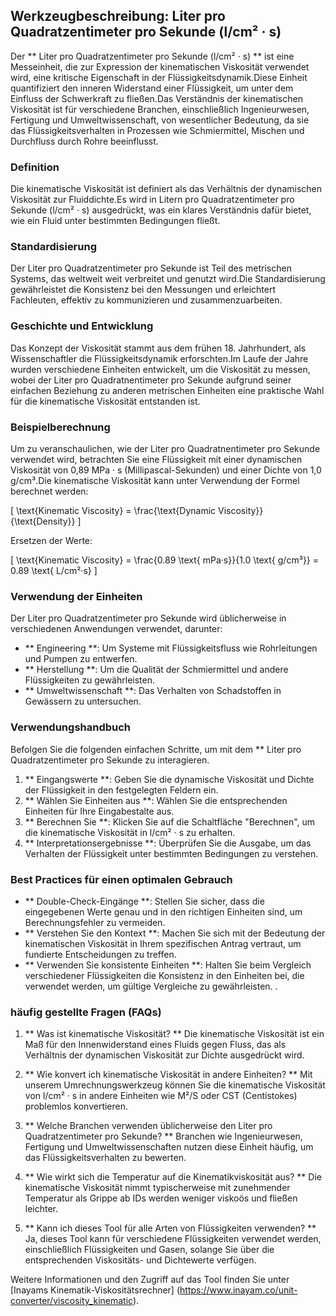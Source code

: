 ## Werkzeugbeschreibung: Liter pro Quadratzentimeter pro Sekunde (l/cm² · s)

Der ** Liter pro Quadratzentimeter pro Sekunde (l/cm² · s) ** ist eine Messeinheit, die zur Expression der kinematischen Viskosität verwendet wird, eine kritische Eigenschaft in der Flüssigkeitsdynamik.Diese Einheit quantifiziert den inneren Widerstand einer Flüssigkeit, um unter dem Einfluss der Schwerkraft zu fließen.Das Verständnis der kinematischen Viskosität ist für verschiedene Branchen, einschließlich Ingenieurwesen, Fertigung und Umweltwissenschaft, von wesentlicher Bedeutung, da sie das Flüssigkeitsverhalten in Prozessen wie Schmiermittel, Mischen und Durchfluss durch Rohre beeinflusst.

### Definition

Die kinematische Viskosität ist definiert als das Verhältnis der dynamischen Viskosität zur Fluiddichte.Es wird in Litern pro Quadratzentimeter pro Sekunde (l/cm² · s) ausgedrückt, was ein klares Verständnis dafür bietet, wie ein Fluid unter bestimmten Bedingungen fließt.

### Standardisierung

Der Liter pro Quadratzentimeter pro Sekunde ist Teil des metrischen Systems, das weltweit weit verbreitet und genutzt wird.Die Standardisierung gewährleistet die Konsistenz bei den Messungen und erleichtert Fachleuten, effektiv zu kommunizieren und zusammenzuarbeiten.

### Geschichte und Entwicklung

Das Konzept der Viskosität stammt aus dem frühen 18. Jahrhundert, als Wissenschaftler die Flüssigkeitsdynamik erforschten.Im Laufe der Jahre wurden verschiedene Einheiten entwickelt, um die Viskosität zu messen, wobei der Liter pro Quadratnentimeter pro Sekunde aufgrund seiner einfachen Beziehung zu anderen metrischen Einheiten eine praktische Wahl für die kinematische Viskosität entstanden ist.

### Beispielberechnung

Um zu veranschaulichen, wie der Liter pro Quadratnentimeter pro Sekunde verwendet wird, betrachten Sie eine Flüssigkeit mit einer dynamischen Viskosität von 0,89 MPa · s (Millipascal-Sekunden) und einer Dichte von 1,0 g/cm³.Die kinematische Viskosität kann unter Verwendung der Formel berechnet werden:

\[ \text{Kinematic Viscosity} = \frac{\text{Dynamic Viscosity}}{\text{Density}} \]

Ersetzen der Werte:

\[ \text{Kinematic Viscosity} = \frac{0.89 \text{ mPa·s}}{1.0 \text{ g/cm³}} = 0.89 \text{ L/cm²·s} \]

### Verwendung der Einheiten

Der Liter pro Quadratzentimeter pro Sekunde wird üblicherweise in verschiedenen Anwendungen verwendet, darunter:

- ** Engineering **: Um Systeme mit Flüssigkeitsfluss wie Rohrleitungen und Pumpen zu entwerfen.
- ** Herstellung **: Um die Qualität der Schmiermittel und andere Flüssigkeiten zu gewährleisten.
- ** Umweltwissenschaft **: Das Verhalten von Schadstoffen in Gewässern zu untersuchen.

### Verwendungshandbuch

Befolgen Sie die folgenden einfachen Schritte, um mit dem ** Liter pro Quadratzentimeter pro Sekunde zu interagieren.

1. ** Eingangswerte **: Geben Sie die dynamische Viskosität und Dichte der Flüssigkeit in den festgelegten Feldern ein.
2. ** Wählen Sie Einheiten aus **: Wählen Sie die entsprechenden Einheiten für Ihre Eingabestalte aus.
3. ** Berechnen Sie **: Klicken Sie auf die Schaltfläche "Berechnen", um die kinematische Viskosität in l/cm² · s zu erhalten.
4. ** Interpretationsergebnisse **: Überprüfen Sie die Ausgabe, um das Verhalten der Flüssigkeit unter bestimmten Bedingungen zu verstehen.

### Best Practices für einen optimalen Gebrauch

- ** Double-Check-Eingänge **: Stellen Sie sicher, dass die eingegebenen Werte genau und in den richtigen Einheiten sind, um Berechnungsfehler zu vermeiden.
- ** Verstehen Sie den Kontext **: Machen Sie sich mit der Bedeutung der kinematischen Viskosität in Ihrem spezifischen Antrag vertraut, um fundierte Entscheidungen zu treffen.
- ** Verwenden Sie konsistente Einheiten **: Halten Sie beim Vergleich verschiedener Flüssigkeiten die Konsistenz in den Einheiten bei, die verwendet werden, um gültige Vergleiche zu gewährleisten.
.

### häufig gestellte Fragen (FAQs)

1. ** Was ist kinematische Viskosität? **
Die kinematische Viskosität ist ein Maß für den Innenwiderstand eines Fluids gegen Fluss, das als Verhältnis der dynamischen Viskosität zur Dichte ausgedrückt wird.

2. ** Wie konvert ich kinematische Viskosität in andere Einheiten? **
Mit unserem Umrechnungswerkzeug können Sie die kinematische Viskosität von l/cm² · s in andere Einheiten wie M²/S oder CST (Centistokes) problemlos konvertieren.

3. ** Welche Branchen verwenden üblicherweise den Liter pro Quadratzentimeter pro Sekunde? **
Branchen wie Ingenieurwesen, Fertigung und Umweltwissenschaften nutzen diese Einheit häufig, um das Flüssigkeitsverhalten zu bewerten.

4. ** Wie wirkt sich die Temperatur auf die Kinematikviskosität aus? **
Die kinematische Viskosität nimmt typischerweise mit zunehmender Temperatur als Grippe ab IDs werden weniger viskoös und fließen leichter.

5. ** Kann ich dieses Tool für alle Arten von Flüssigkeiten verwenden? **
Ja, dieses Tool kann für verschiedene Flüssigkeiten verwendet werden, einschließlich Flüssigkeiten und Gasen, solange Sie über die entsprechenden Viskositäts- und Dichtewerte verfügen.

Weitere Informationen und den Zugriff auf das Tool finden Sie unter [Inayams Kinematik-Viskositätsrechner] (https://www.inayam.co/unit-converter/viscosity_kinematic).